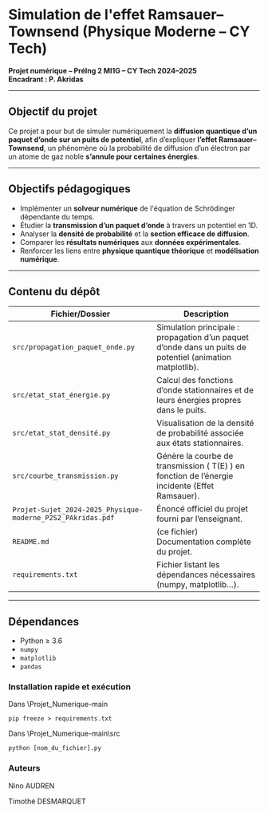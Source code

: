 # Simulation de l'effet Ramsauer–Townsend (Physique Moderne – CY Tech)

**Projet numérique – PréIng 2 MI1G – CY Tech 2024–2025**  
**Encadrant : P. Akridas**

---

## Objectif du projet

Ce projet a pour but de simuler numériquement la **diffusion quantique d’un paquet d’onde sur un puits de potentiel**, afin d’expliquer **l’effet Ramsauer–Townsend**, un phénomène où la probabilité de diffusion d’un électron par un atome de gaz noble **s’annule pour certaines énergies**.

---

## Objectifs pédagogiques

- Implémenter un **solveur numérique** de l'équation de Schrödinger dépendante du temps.
- Étudier la **transmission d’un paquet d’onde** à travers un potentiel en 1D.
- Analyser la **densité de probabilité** et la **section efficace de diffusion**.
- Comparer les **résultats numériques** aux **données expérimentales**.
- Renforcer les liens entre **physique quantique théorique** et **modélisation numérique**.

---

## Contenu du dépôt

| Fichier/Dossier                                               | Description                                                                                           |
|---------------------------------------------------------------|-------------------------------------------------------------------------------------------------------|
| `src/propagation_paquet_onde.py`                              | Simulation principale : propagation d’un paquet d’onde dans un puits de potentiel (animation matplotlib). |
| `src/etat_stat_énergie.py`                                    | Calcul des fonctions d’onde stationnaires et de leurs énergies propres dans le puits.                 |
| `src/etat_stat_densité.py`                                    | Visualisation de la densité de probabilité associée aux états stationnaires.                          |
| `src/courbe_transmission.py`                                  | Génère la courbe de transmission \( T(E) \) en fonction de l’énergie incidente (Effet Ramsauer).      |
| `Projet-Sujet_2024-2025_Physique-moderne_P2S2_PAkridas.pdf`   | Énoncé officiel du projet fourni par l’enseignant.                                                    |
| `README.md`                                                   | (ce fichier) Documentation complète du projet.                                                        |
| `requirements.txt`                                            | Fichier listant les dépendances nécessaires (numpy, matplotlib…).                                     |


---

## Dépendances

- Python ≥ 3.6  
- `numpy`
- `matplotlib`
- `pandas`

### Installation rapide et exécution

Dans \Projet_Numerique-main

`pip freeze > requirements.txt`

Dans \Projet_Numerique-main\src

`python [nom_du_fichier].py`

### Auteurs


Nino AUDREN

Timothé DESMARQUET

